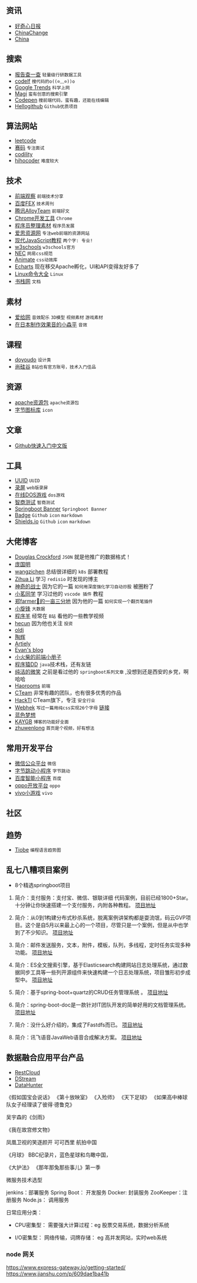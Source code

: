 ## 资讯

- [好奇心日报](http://www.qdaily.com/)
- [ChinaChange](https://chinachange.org/)
- [China](http://www.china.org.cn/)

## 搜索

- [报告查一查](http://report.seedsufe.com/#/index) `轻量级行研数据工具`
- [codelf](https://unbug.github.io/codelf/) `搜代码的o((⊙﹏⊙))o`
- [Google Trends](https://trends.google.com/trends/) `科学上网`
- [Magi](https://magi.com/) `蛮有创意的搜索引擎`
- [Codepen](https://codepen.io/) `搜前端代码，蛮有趣，还能在线编辑`
- [Hellogithub](https://hellogithub.com/) `Github优质项目`

## 算法网站

- [leetcode](https://leetcode-cn.com/)
- [赛码](https://www.acmcoder.com/index) `专注面试`
- [codility](https://www.codility.com/)
- [hihocoder](http://hihocoder.com/) `难度较大`

## 技术

- [前端观察](https://qianduan.net/) `前端技术分享`
- [百度FEX](http://fex.baidu.com/) `技术周刊`
- [腾讯AlloyTeam](http://www.alloyteam.com/) `前端好文`
- [Chrome开发工具](https://developers.google.cn/web/tools/chrome-devtools) `Chrome`
- [程序员整理素材](http://tools.stanzhai.site/) `程序员发展`
- [爱思资源网](http://www.aseoe.com/) `专注web前端的资源网站`
- [现代JavaScript教程](https://zh.javascript.info/) `两个字: 专业!`
- [w3schools](https://www.w3schools.com/) `w3schools官方`
- [NEC](http://nec.netease.com/) `网易css规范`
- [Animate](https://animate.style/) `css动效库`
- [Echarts](https://echarts.apache.org/zh/index.html) 现在移交Apache孵化，UI和API变得友好多了
- [Linux命令大全](https://man.linuxde.net/) `Linux`
- [书栈网](https://www.bookstack.cn/) `文档`

## 素材

- [爱给网](https://www.aigei.com/) `音效配乐` `3D模型` `视频素材` `游戏素材`
- [在日本制作效果音的小森平](https://taira-komori.jpn.org/freesoundcn.html) `音效`

## 课程

- [doyoudo](https://www.doyoudo.com/) `设计类`
- [尚硅谷](http://www.atguigu.com/download.shtml) `B站也有官方账号，技术入门佳品`

## 资源

- [apache资源包](http://archive.apache.org/dist/) `apache资源包`
- [字节图标库](https://iconpark.bytedance.com) `icon`

## 文章

- [Github快速入门中文版](https://docs.github.com/cn/github/getting-started-with-github/quickstart)

## 工具

- [UUID](http://www.uuid.online/) `UUID`
- [录屏](https://tools.miku.ac/screen_record/) `web版录屏`
- [在线DOS游戏](https://dos.zczc.cz/) `dos游戏`
- [智商测试](https://www.zxgj.cn/m/zhishang) `智商测试`
- [Springboot Banner](https://www.bootschool.net/ascii) `Springboot Banner`
- [Badge](https://badge.fury.io/) `Github` `icon` `markdown`
- [Shields.io](https://shields.io/category/platform-support) `Github` `icon` `markdown`

## 大佬博客

- [Douglas Crockford](https://www.crockford.com/blog.html) `JSON` 就是他推广的数据格式！
- [庞国明](http://pangguoming.com/about)
- [wangzichen](http://www.codedog.fun/) 总结很详细的 `k8s` 部署教程
- [Zihua Li](https://zihua.li/) 学习 `redisio` 时发现的博主
- [神奇的战士](https://thinkhard.tech/) 因为它的一篇 `如何用深度强化学习自动炒股` 被圈粉了
- [小茗同学](https://haoji.me/) 学习过他的 `vscode 插件` 教程
- [郑farmer🐛的一亩三分地](https://www.zhengqingxin.com/) 因为他的一篇 `如何实现一个翻页笔插件`
- [小旋锋](http://laijianfeng.org/) `大数据`
- [程序羊](https://www.codesheep.cn/) 经常在 `B站` 看他的一些教学视频
- [hecun](http://hecun.site/) 因为他也关注 `投资`
- [oldj](https://oldj.net/about/)
- [陶辉](https://www.taohui.org.cn/)
- [Artiely](https://artiely.gitee.io/)
- [Evan's blog](https://xugaoyi.com/)
- [小火柴的前端小册子](https://xiaohuochai.site/)
- [程序猿DD](https://blog.didispace.com/) `java`技术栈，还有友链
- [纯洁的微笑](http://www.ityouknow.com/) 之前是看过他的 `springboot系列文章` ,没想到还是西安的乡党，啊哈哈
- [Haorooms](https://www.haorooms.com/) `前端`
- [CTeam](https://c.team/) 非常有趣的团队，也有很多优秀的作品
- [HackTl](https://hack.tl/) CTeam旗下，专注 `安全行业`
- [Webhek](https://www.webhek.com/) `写过一篇用纯css实现26个字母` [链接](https://www.webhek.com/post/css-sans.html)
- [蓝色梦想](https://www.bluesdream.com/)
- [KAYGB](https://blog.kaygb.com) `博客的功能好全面`
- [zhuwenlong](https://www.zhuwenlong.com/) `首页是个视频，好有想法`

## 常用开发平台

- [微信公众平台](https://mp.weixin.qq.com/) `微信`
- [字节跳动小程序](https://microapp.bytedance.com/) `字节跳动`
- [百度智能小程序](https://smartprogram.baidu.com/docs/introduction/enter_application/) `百度`
- [oppo开放平台](https://open.oppomobile.com/wiki/doc#id=10522) `oppo`
- [vivo小游戏](https://minigame.vivo.com.cn/documents/#/api/service/newaccount?id=key) `vivo`

## 社区



## 趋势

- [Tiobe](https://www.tiobe.com/tiobe-index/) `编程语言趋势图`


## 乱七八糟项目案例

- 8个精选springboot项目

1. 简介：支付服务：支付宝、微信、银联详细 代码案例，目前已经1800+Star。十分钟让你快速搭建一个支付服务，内附各种教程。
[项目地址](https://gitee.com/52itstyle/spring-boot-pay)

2. 简介：从0到1构建分布式秒杀系统，脱离案例讲架构都是耍流氓，码云GVP项目。这个是自5月以来最上心的一个项目，尽管只是一个案例，但是从中也学到了不少知识。
[项目地址](https://gitee.com/52itstyle/spring-boot-seckill)

3. 简介：邮件发送服务，文本，附件，模板，队列，多线程，定时任务实现多种功能。
[项目地址](https://gitee.com/52itstyle/spring-boot-mail)

4. 简介：ES全文搜索引擎，基于Elasticsearch构建网站日志处理系统，通过数据同步工具等一些列开源组件来快速构建一个日志处理系统，项目雏形初步成型中。
[项目地址](https://gitee.com/52itstyle/spring-boot-elasticsearch)

5. 简介：基于spring-boot+quartz的CRUD任务管理系统 。
[项目地址](https://gitee.com/52itstyle/spring-boot-quartz)

6. 简介：spring-boot-doc是一款针对IT团队开发的简单好用的文档管理系统。
[项目地址](https://gitee.com/52itstyle/spring-boot-doc)

7. 简介：没什么好介绍的，集成了Fastdfs而已。
[项目地址](https://gitee.com/52itstyle/spring-boot-fastdfs)

8. 简介：讯飞语音JavaWeb语音合成解决方案。
[项目地址](https://gitee.com/52itstyle/xufei_msc)


## 数据融合应用平台产品

- [RestCloud](http://www.restcloud.cn/restcloud/mycms/index.html)
- [DStream](http://www.dstream.com.cn/document.html)
- [DataHunter](https://www.datahunter.cn/user/videos.html)

《假如国宝会说话》
《第十放映室》
《入殓师》
《天下足球》
《如果高中棒球队女子经理读了彼得·德鲁克》

 吴宇森的《剑雨》

《我在故宫修文物》

凤凰卫视的笑逐颜开
可可西里
 航拍中国

《月球》
BBC纪录片，蓝色星球和鸟瞰中国，

《大护法》
《那年那兔那些事儿》第一季



微服务技术选型

jenkins：部署服务
Spring Boot： 开发服务
Docker: 封装服务
ZooKeeper：注册服务
Node.js： 调用服务

日常应用分类：
- CPU密集型：
需要强大计算过程：eg 股票交易系统，数据分析系统

- I/O密集型：
网络传输，词牌存储： eg 高并发网站，实时web系统


### node 网关

https://www.express-gateway.io/getting-started/
https://www.jianshu.com/p/609dae1ba41b






